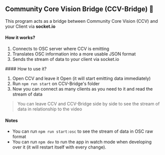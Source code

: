 ## Community Core Vision Bridge (CCV-Bridge) 🌉

[Bridge]: https://media.giphy.com/media/zQxOLmztiIWOs/giphy.gif "Bridge Image"

This program acts as a bridge between Community Core Vision (CCV) and your Client via **socket.io**

#### How it works?

1. Connects to OSC server where CCV is emitting
2. Translates OSC information into a more usable JSON format
3. Sends the stream of data to your client via socket.io

#### How to use it?
1. Open CCV and leave it Open (it will start emitting data immediately)
2. Run `npm run start` on CCV-Bridge's folder
3. Now you can connect as many clients as you need to it and read the stream of data

>You can leave CCV and CCV-Bridge side by side to see the stream of data in relationship to the video

#### Notes

- You can run `npm run start:osc` to see the stream of data in OSC raw format
- You can run `npm dev` to run the app in watch mode when developing over it (it will restart itself with every change).
